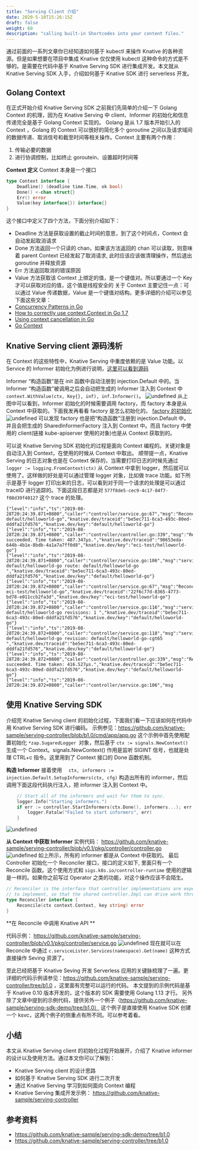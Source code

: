 ```yaml
---
title: "Serving Client 介绍"
date: 2020-5-10T15:26:15Z
draft: false
weight: 60
description: "calling built-in Shortcodes into your content files."
---
```


通过前面的一系列文章你已经知道如何基于 kubectl 来操作 Knative 的各种资源。但是如果想要在项目中集成 Knative 仅仅使用 kubectl 这种命令的方式是不够的。是需要在代码中基于 Knative Serving SDK 进行集成开发。本文就从 Knative Serving SDK 入手，介绍如何基于 Knative SDK 进行 serverless 开发。

## Golang Context
在正式开始介绍 Knative Serving SDK 之前我们先简单的介绍一下 Golang Context 的机理，因为在 Knative Serving 中 client、Informer 的初始化和信息传递完全是基于 Golang Context 实现的。
Golang 是从 1.7 版本开始引入的 Context ，Golang 的 Context 可以很好的简化多个 goroutine 之间以及请求域间的数据传递、取消信号和截至时间等相关操作。Context 主要有两个作用：
1. 传输必要的数据
2. 进行协调控制，比如终止 goroutein、设置超时时间等

**Context 定义**
Context 本身是一个接口
```go
type Context interface {
	Deadline() (deadline time.Time, ok bool)
	Done() <-chan struct{}
	Err() error
	Value(key interface{}) interface{}
}
```
这个接口中定义了四个方法，下面分别介绍如下：
- Deadline 方法是获取设置的截止时间的意思，到了这个时间点，Context 会自动发起取消请求
- Done 方法返回一个只读的 chan，如果该方法返回的 chan 可以读取，则意味着 parent Context 已经发起了取消请求, 此时应该应该做清理操作，然后退出 goroutine 并释放资源
- Err 方法返回取消的错误原因
- Value 方法获取该 Context 上绑定的值，是一个键值对。所以要通过一个 Key 才可以获取对应的值，这个值是线程安全的
关于 Context 主要记住一点：可以通过 Value 传递数据，Value 是一个键值对结构。更多详细的介绍可以参见下面这些文章：
- [Concurrency Patterns in Go](https://www.oreilly.com/library/view/concurrency-in-go/9781491941294/ch04.html)
- [How to correctly use context.Context in Go 1.7](https://medium.com/@cep21/how-to-correctly-use-context-context-in-go-1-7-8f2c0fafdf39)
- [Using context cancellation in Go](https://www.sohamkamani.com/blog/golang/2018-06-17-golang-using-context-cancellation/)
- [Go Context](https://ekocaman.com/go-context-c44d681da2e8)

## Knative Serving client 源码浅析
在 Context 的这些特性中，Knative Serving 中重度依赖的是 Value 功能。以  Service 的 Informer 初始化为例进行说明，[这里可以看到源码](https://github.com/knative/serving/blob/v0.8.0/pkg/client/injection/informers/serving/v1alpha1/service/service.go#L31) 

Informer “构造函数”是在 init 函数中自动注册到 injection.Default 中的。当 Informer “构造函数”被调用之后会自动把生成的 Informer 注入到 Context 中 `context.WithValue(ctx, Key{}, inf), inf.Informer()`。
![undefined](https://intranetproxy.alipay.com/skylark/lark/0/2019/png/11431/1566993907887-65639551-790b-4685-86de-5f1c51136efc.png) 
从上图中可以看到，Informer 初始化的时候需要调用 factory，而 factory 本身是从  Context 中获取的。下面我发再看看 factory 是怎么初始化的。
[factory 的初始化](https://github.com/knative/serving/blob/v0.8.0/pkg/client/injection/informers/serving/factory/servingfactory.go#L31) 
![undefined](https://intranetproxy.alipay.com/skylark/lark/0/2019/png/11431/1566994699931-47b3e77e-4f4d-405e-a939-526f422dfea4.png) 
可以发现 factory 也是把“构造函数”注册到 injection.Default 中，并且会把生成的 SharedInformerFactory 注入到 Context 中。而且 factory 中使用的 client(链接 kube-apiserver 使用的对象)也是从 Context 获取到的。

可以说 Knative Serving SDK 初始化的过程是面向 Context 编程的。关键对象是自动注入到 Context，在使用的时候从 Context 中取出。
顺带提一点，Knative Serving 的日志对象也是在 Context 保存的，当需要打印日志的时候先通过 `logger := logging.FromContext(ctx)` 从 Context 中拿到 logger，然后就可以使用了。这样做的好处是可以通过管理 logger 对象，比如做 trace 功能。如下所示是基于 logger 打印出来的日志，可以看到对于同一个请求的处理是可以通过 traceID 进行追踪的。下面这段日志都是对 `577f8de5-cec9-4c17-84f7-f08d39f40127` 这个  trace 的处理。
```
{"level":"info","ts":"2019-08-28T20:24:39.871+0800","caller":"controller/service.go:67","msg":"Reconcile: default/helloworld-go","knative.dev/traceid":"be5ec711-6ca3-493c-80ed-dddfa21fd576","knative.dev/key":"default/helloworld-go"}
{"level":"info","ts":"2019-08-28T20:24:39.871+0800","caller":"controller/controller.go:339","msg":"Reconcile succeeded. Time taken: 487.347µs.","knative.dev/traceid":"90653eda-644b-4b1e-8bdb-4a1a7a7ff0d8","knative.dev/key":"eci-test/helloworld-go"}
{"level":"info","ts":"2019-08-28T20:24:39.871+0800","caller":"controller/service.go:106","msg":"service: default/helloworld-go route: default/helloworld-go ","knative.dev/traceid":"be5ec711-6ca3-493c-80ed-dddfa21fd576","knative.dev/key":"default/helloworld-go"}
{"level":"info","ts":"2019-08-28T20:24:39.872+0800","caller":"controller/service.go:67","msg":"Reconcile: eci-test/helloworld-go","knative.dev/traceid":"22f6c77d-8365-4773-bd78-e011ccb2fa3d","knative.dev/key":"eci-test/helloworld-go"}
{"level":"info","ts":"2019-08-28T20:24:39.872+0800","caller":"controller/service.go:116","msg":"service: default/helloworld-go revisions: 1 ","knative.dev/traceid":"be5ec711-6ca3-493c-80ed-dddfa21fd576","knative.dev/key":"default/helloworld-go"}
{"level":"info","ts":"2019-08-28T20:24:39.872+0800","caller":"controller/service.go:118","msg":"service: default/helloworld-go revision: default/helloworld-go-cgt65 ","knative.dev/traceid":"be5ec711-6ca3-493c-80ed-dddfa21fd576","knative.dev/key":"default/helloworld-go"}
{"level":"info","ts":"2019-08-28T20:24:39.872+0800","caller":"controller/controller.go:339","msg":"Reconcile succeeded. Time taken: 416.527µs.","knative.dev/traceid":"be5ec711-6ca3-493c-80ed-dddfa21fd576","knative.dev/key":"default/helloworld-go"}
{"level":"info","ts":"2019-08-28T20:24:39.872+0800","caller":"controller/service.go:106","msg
```

## 使用 Knative Serving SDK
介绍完 Knative Serving client 的初始化过程，下面我们看一下应该如何在代码中用 Knative Serving SDK 进行编码。
示例参见：https://github.com/knative-sample/serving-controller/blob/b1.0/cmd/app/app.go
这个示例中首先使用配置初始化 `*zap.SugaredLogger `对象，然后基于 `ctx := signals.NewContext()` 生成一个 Context。signals.NewContext() 作用是监听 SIGINT 信号，也就是处理 CTRL+c 指令。这里用到了 Context 接口的 Done 函数机制。

**构造 Informer**
接着使用 `	ctx, informers := injection.Default.SetupInformers(ctx, cfg)` 构造出所有的 informer，然后调用下面这段代码执行注入，把 informer 注入到 Context 中。
```go
	// Start all of the informers and wait for them to sync.
	logger.Info("Starting informers.")
	if err := controller.StartInformers(ctx.Done(), informers...); err != nil {
		logger.Fatalw("Failed to start informers", err)
	}
```
![undefined](https://intranetproxy.alipay.com/skylark/lark/0/2019/png/11431/1566996147936-0762fcfe-7319-4be7-80cd-2ab7c64e25b8.png) 

**从 Context 中获取 Informer**
实例代码： https://github.com/knative-sample/serving-controller/blob/v0.1/pkg/controller/controller.go 
![undefined](https://intranetproxy.alipay.com/skylark/lark/0/2019/png/11431/1566996277809-b6571fec-2d13-4fbd-95b3-af7bfa463f1e.png) 
如上所示，所有的 informer 都是从 Context 中获取的。
最后 Controller 初始化一个 Reconciler 接口，接口的定义如下, 里面只有一个 Reconcile 函数。这个使用方式和 `sigs.k8s.io/controller-runtime` 使用的逻辑是一样的。如果你之前写过 Operator 之类的功能，对这个操作应该不会陌生。

```go
// Reconciler is the interface that controller implementations are expected
// to implement, so that the shared controller.Impl can drive work through it.
type Reconciler interface {
	Reconcile(ctx context.Context, key string) error
}
```

**在 Reconcile 中调用 Knative API **

代码示例： https://github.com/knative-sample/serving-controller/blob/v0.1/pkg/controller/service.go
![undefined](https://intranetproxy.alipay.com/skylark/lark/0/2019/png/11431/1566999739065-1608d852-e28f-4581-a366-e655ec01f66f.png) 
现在就可以在 Reconcile 中通过 `c.serviceLister.Services(namespace).Get(name)` 这种方式直接操作 Seving 资源了。

至此已经把基于 Knative Seving 开发 Serverless 应用的关键脉梳理了一遍。更详细的代码示例请参见：https://github.com/knative-sample/serving-controller/tree/b1.0 ，这里面有完整可以运行的代码。
本文提到的示例代码是基于 Knative 0.10 版本开发的，这个版本的 SDK 需要使用 Golang 1.13 才行。
另外除了文章中提到的示例代码，提供另外一个例子（https://github.com/knative-sample/serving-sdk-demo/tree/b1.0） 这个例子是直接使用 Knative SDK 创建一个 ksvc，这两个例子的侧重点有所不同。可以参考着看。
## 小结
本文从 Knative Serving client 的初始化过程开始展开，介绍了 Knative informer 的设计以及使用方法。通过本文你可以了解到：
- Knative Serving client 的设计思路
- 如何基于 Knative Serving SDK 进行二次开发
- 通过 Knative Serving 学习到如何面向 Context 编程
- Knative Serving 集成开发示例： https://github.com/knative-sample/serving-controller 

## 参考资料
- https://github.com/knative-sample/serving-sdk-demo/tree/b1.0 
- https://github.com/knative-sample/serving-controller/tree/b1.0 


